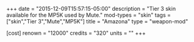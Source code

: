 +++
date = "2015-12-09T15:57:15-05:00"
description = "Tier 3 skin available for the MP5K used by Mute."
mod-types = "skin"
tags = ["skin","Tier 3","Mute","MP5K"]
title = "Amazona"
type = "weapon-mod"

[cost]
  renown = "12000"
  credits = "320"
  units = ""
+++
